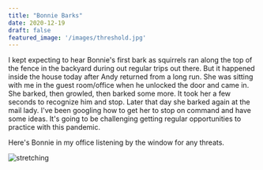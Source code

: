 ```yaml
---
title: "Bonnie Barks"
date: 2020-12-19
draft: false
featured_image: '/images/threshold.jpg'
---
```


I kept expecting to hear Bonnie's first bark as squirrels ran along the top of the fence in the backyard during out regular trips out there. But it happened inside the house today after Andy returned from a long run. She was sitting with me in the guest room/office when he unlocked the door and came in. She barked, then growled, then barked some more. It took her a few seconds to recognize him and stop. Later that day she barked again at the mail lady. I've been googling how to get her to stop on command and have some ideas. It's going to be challenging getting regular opportunities to practice with this pandemic.

Here's Bonnie in my office listening by the window for any threats.

![stretching](/images/stretch.jpg)